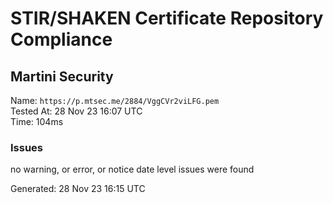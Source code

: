 # STIR/SHAKEN Certificate Repository Compliance

## Martini Security

Name: `https://p.mtsec.me/2884/VggCVr2viLFG.pem`\
Tested At: 28 Nov 23 16:07 UTC\
Time: 104ms

### Issues

no warning, or error, or notice date level issues were found

Generated: 28 Nov 23 16:15 UTC